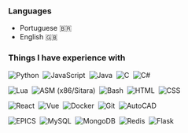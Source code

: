### Languages
- Portuguese 🇧🇷
- English 🇬🇧

### Things I have experience with

![Python](https://img.shields.io/badge/-Python-333333?style=flat&logo=python)&nbsp;
![JavaScript](https://img.shields.io/badge/-JavaScript-333333?style=flat&logo=javascript)&nbsp;
![Java](https://img.shields.io/badge/-Java-333333?style=flat&logo=Java&logoColor=FFA518)&nbsp;
![C](https://img.shields.io/badge/-C-333333?style=flat&logo=C&logoColor=A8B9CC)&nbsp;
![C#](https://img.shields.io/badge/-CSharp-333333?style=flat&logo=Csharp&logoColor=A8B9CC)&nbsp;

![Lua](https://img.shields.io/badge/-Lua%20-333333.svg?&style=flat&logo=Lua)&nbsp;
![ASM (x86/Sitara)](https://img.shields.io/badge/-ASM%20(x86/Sitara)%20-333333.svg?&style=flat)&nbsp;
![Bash](https://img.shields.io/badge/-Bash%20-333333.svg?&style=flat&logo=gnu-bash)&nbsp;
![HTML](https://img.shields.io/badge/-HTML%20-333333.svg?&style=flat&logo=html5)&nbsp;
![CSS](https://img.shields.io/badge/-CSS%20-333333.svg?&style=flat&logo=css3)&nbsp;

![React](https://img.shields.io/badge/-React-333333?style=flat&logo=react)&nbsp;
![Vue](https://img.shields.io/badge/-Vue-333333?style=flat&logo=Vue.js)&nbsp;
![Docker](https://img.shields.io/badge/-Docker-333333?style=flat&logo=docker)&nbsp;
![Git](https://img.shields.io/badge/-Git-333333?style=flat&logo=git)&nbsp;
![AutoCAD](https://img.shields.io/badge/-AutoCAD-333333?style=flat&logo=autodesk)&nbsp;

![EPICS](https://img.shields.io/badge/-EPICS-333333?style=flat)&nbsp;
![MySQL](https://img.shields.io/badge/-MySQL-333333.svg?&style=flat&logo=mysql&logoColor=A8B9CC)&nbsp;
![MongoDB](https://img.shields.io/badge/-MongoDB-333333.svg?&style=flat&logo=mongodb)&nbsp;
![Redis](https://img.shields.io/badge/-Redis-333333.svg?&style=flat&logo=redis)&nbsp;
![Flask](https://img.shields.io/badge/-Flask-333333?style=flat&logo=Flask&logoColor=A8B9CC)&nbsp;
